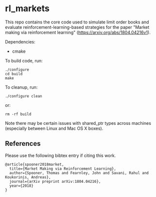 # rl_markets

This repo contains the core code used to simulate limit order books and
evaluate reinforcement-learning-based strategies for the paper "Market making
via reinforcement learning" (https://arxiv.org/abs/1804.04216v1).

Dependencies:
- cmake

To build code, run:

    ./configure
    cd build
    make

To cleanup, run:

    ./configure clean

or:

    rm -rf build


Note there may be certain issues with shared_ptr types across machines
(especially between Linux and Mac OS X boxes).

## References
Please use the following bibtex entry if citing this work.

```
@article{spooner2018market,
  title={Market Making via Reinforcement Learning},
  author={Spooner, Thomas and Fearnley, John and Savani, Rahul and Koukorinis, Andreas},
  journal={arXiv preprint arXiv:1804.04216},
  year={2018}
}
```
